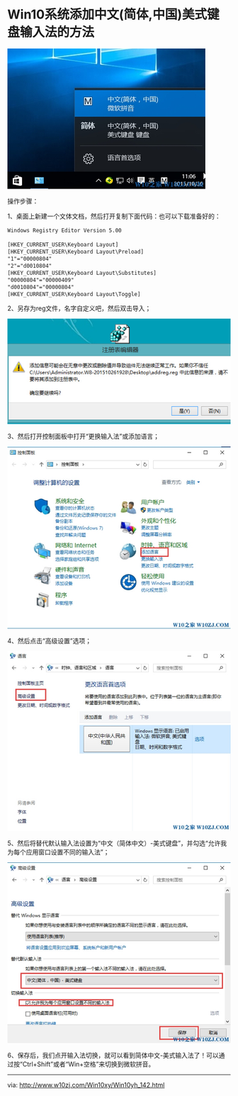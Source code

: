 # Win10系统添加中文(简体,中国)美式键盘输入法的方法

![](assets/79eb5450fb36f3dd38601b78c8cab9ac.jpg)

操作步骤：

1、桌面上新建一个文体文档，然后打开复制下面代码：也可以下载准备好的：

```reg
Windows Registry Editor Version 5.00

[HKEY_CURRENT_USER\Keyboard Layout]
[HKEY_CURRENT_USER\Keyboard Layout\Preload]
"1"="00000804"
"2"="d0010804"
[HKEY_CURRENT_USER\Keyboard Layout\Substitutes]
"00000804"="00000409"
"d0010804"="00000804"
[HKEY_CURRENT_USER\Keyboard Layout\Toggle]
```

2、另存为reg文件，名字自定义吧，然后双击导入；

![](assets/6e9e761fd531d9e4fdca9f5c92a13cee.jpg)

3、然后打开控制面板中打开“更换输入法”或添加语言；

![](assets/52fc407d6b7b7c51ca17a7bae032d2a8.jpg)

4、然后点击“高级设置”选项；

![](assets/a02795a4eb8a388c0dfd50c338c5d0f5.jpg)

5、然后将替代默认输入法设置为“中文（简体中文）-美式键盘”，并勾选“允许我为每个应用窗口设置不同的输入法”；

![](assets/dc7012e0c8bd2d84f5272e2d933885bc.jpg)

6、保存后，我们点开输入法切换，就可以看到简体中文-美式输入法了！可以通过按“Ctrl+Shift”或者“Win+空格”来切换到微软拼音。

---
via: <http://www.w10zj.com/Win10xy/Win10yh_142.html>
